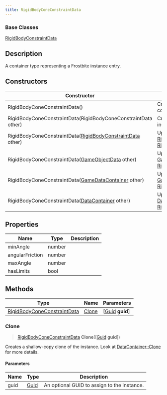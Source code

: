 ```yaml
---
title: RigidBodyConeConstraintData
---
```

### Base Classes

[RigidBodyConstraintData](RigidBodyConstraintData)

## Description

A container type representing a Frostbite instance entry.

## Constructors

| Constructor                                                                            | Description                                                                                                                                   |
| -------------------------------------------------------------------------------------- | --------------------------------------------------------------------------------------------------------------------------------------------- |
| RigidBodyConeConstraintData()                                                          | Create a new instance of this container type.                                                                                                 |
| RigidBodyConeConstraintData(RigidBodyConeConstraintData other)                         | Create a reference copy of an instance of the same type.                                                                                      |
| RigidBodyConeConstraintData([RigidBodyConstraintData](RigidBodyConstraintData) other)  | Upcast an instance of type [RigidBodyConstraintData](RigidBodyConstraintData) to [RigidBodyConeConstraintData](RigidBodyConeConstraintData).  |
| RigidBodyConeConstraintData([GameObjectData](GameObjectData) other)                    | Upcast an instance of type [GameObjectData](GameObjectData) to [RigidBodyConeConstraintData](RigidBodyConeConstraintData).                    |
| RigidBodyConeConstraintData([GameDataContainer](GameDataContainer) other)              | Upcast an instance of type [GameDataContainer](GameDataContainer) to [RigidBodyConeConstraintData](RigidBodyConeConstraintData).              |
| RigidBodyConeConstraintData([DataContainer](/vext/ref/shared/class/datacontainer) other) | Upcast an instance of type [DataContainer](/vext/ref/shared/class/datacontainer) to [RigidBodyConeConstraintData](RigidBodyConeConstraintData). |

## Properties

| Name            | Type   | Description |
| --------------- | ------ | ----------- |
| minAngle        | number |             |
| angularFriction | number |             |
| maxAngle        | number |             |
| hasLimits       | bool   |             |

## Methods

| Type                                                       | Name            | Parameters                                     |
| ---------------------------------------------------------- | --------------- | ---------------------------------------------- |
| [RigidBodyConeConstraintData](RigidBodyConeConstraintData) | [Clone](#clone) | \[[Guid](/vext/ref/shared/class/guid) **guid**\] |

### Clone

> [RigidBodyConeConstraintData](RigidBodyConeConstraintData) **Clone**(\[[Guid](/vext/ref/shared/class/guid) **guid**\])

Creates a shallow-copy clone of the instance. Look at [DataContainer::Clone](/vext/ref/shared/class/datacontainer#clone) for more details.

#### Parameters

| Name | Type         | Description                                 |
| ---- | ------------ | ------------------------------------------- |
| guid | [Guid](Guid) | An optional GUID to assign to the instance. |
